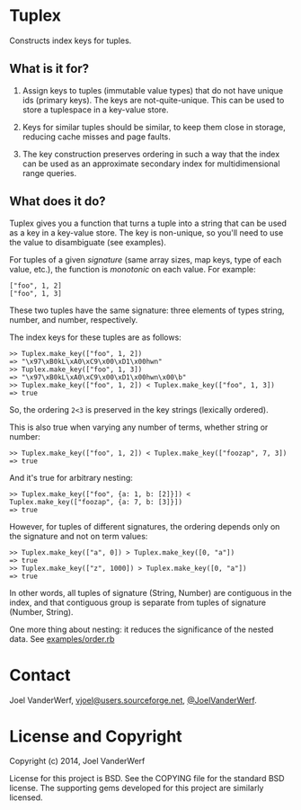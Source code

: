 Tuplex
==

Constructs index keys for tuples.

What is it for?
---

1. Assign keys to tuples (immutable value types) that do not have unique ids (primary keys). The keys are not-quite-unique. This can be used to store a tuplespace in a key-value store.

2. Keys for similar tuples should be similar, to keep them close in storage, reducing cache misses and page faults.

3. The key construction preserves ordering in such a way that the index can be used as an approximate secondary index for multidimensional range queries.

What does it do?
---

Tuplex gives you a function that turns a tuple into a string that can be used as a key in a key-value store. The key is non-unique, so you'll need to use the value to disambiguate (see examples).

For tuples of a given _signature_ (same array sizes, map keys, type of each value, etc.), the function is _monotonic_ on each value. For example:

    ["foo", 1, 2]
    ["foo", 1, 3]

These two tuples have the same signature: three elements of types string, number, and number, respectively.

The index keys for these tuples are as follows:

    >> Tuplex.make_key(["foo", 1, 2])
    => "\x97\xB0kL\xA0\xC9\x00\xD1\x00hwn"
    >> Tuplex.make_key(["foo", 1, 3])
    => "\x97\xB0kL\xA0\xC9\x00\xD1\x00hwn\x00\b"
    >> Tuplex.make_key(["foo", 1, 2]) < Tuplex.make_key(["foo", 1, 3])
    => true

So, the ordering `2<3` is preserved in the key strings (lexically ordered).

This is also true when varying any number of terms, whether string or number:

    >> Tuplex.make_key(["foo", 1, 2]) < Tuplex.make_key(["foozap", 7, 3])
    => true

And it's true for arbitrary nesting:

    >> Tuplex.make_key(["foo", {a: 1, b: [2]}]) < Tuplex.make_key(["foozap", {a: 7, b: [3]}])
    => true

However, for tuples of different signatures, the ordering depends only on the signature and not on term values:

    >> Tuplex.make_key(["a", 0]) > Tuplex.make_key([0, "a"])
    => true
    >> Tuplex.make_key(["z", 1000]) > Tuplex.make_key([0, "a"])
    => true

In other words, all tuples of signature (String, Number) are contiguous in the index, and that contiguous group is separate from tuples of signature (Number, String).

One more thing about nesting: it reduces the significance of the nested data. See [examples/order.rb](examples/order.rb)

Contact
=======

Joel VanderWerf, vjoel@users.sourceforge.net, [@JoelVanderWerf](https://twitter.com/JoelVanderWerf).

License and Copyright
========

Copyright (c) 2014, Joel VanderWerf

License for this project is BSD. See the COPYING file for the standard BSD license. The supporting gems developed for this project are similarly licensed.
